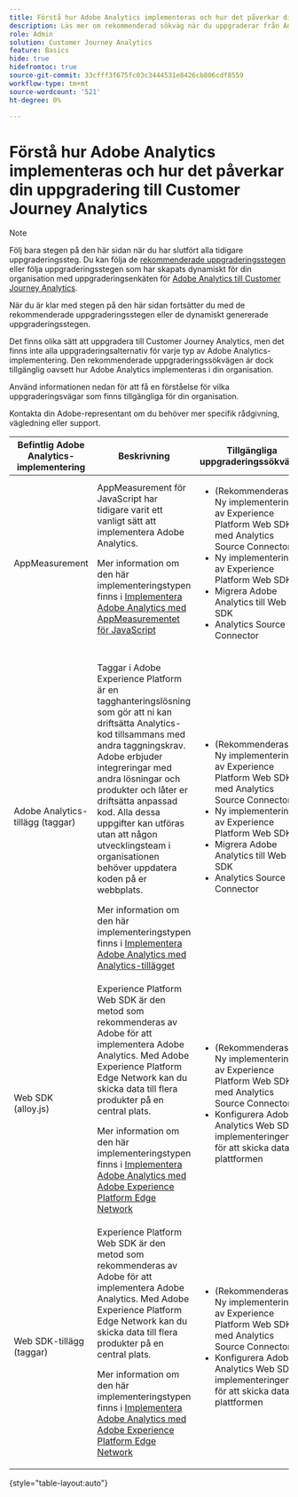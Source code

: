 ```yaml
---
title: Förstå hur Adobe Analytics implementeras och hur det påverkar din uppgradering till Customer Journey Analytics
description: Läs mer om rekommenderad sökväg när du uppgraderar från Adobe Analytics till Customer Journey Analytics
role: Admin
solution: Customer Journey Analytics
feature: Basics
hide: true
hidefromtoc: true
source-git-commit: 33cfff3f675fc03c3444531e8426cb806cdf8559
workflow-type: tm+mt
source-wordcount: '521'
ht-degree: 0%

---
```


# Förstå hur Adobe Analytics implementeras och hur det påverkar din uppgradering till Customer Journey Analytics

>[!NOTE]
> 
>Följ bara stegen på den här sidan när du har slutfört alla tidigare uppgraderingssteg. Du kan följa de [rekommenderade uppgraderingsstegen](/help/getting-started/cja-upgrade/cja-upgrade-recommendations.md#recommended-upgrade-steps-for-most-organizations) eller följa uppgraderingsstegen som har skapats dynamiskt för din organisation med uppgraderingsenkäten för [Adobe Analytics till Customer Journey Analytics](https://gigazelle.github.io/cja-ttv/).
>
>När du är klar med stegen på den här sidan fortsätter du med de rekommenderade uppgraderingsstegen eller de dynamiskt genererade uppgraderingsstegen.

Det finns olika sätt att uppgradera till Customer Journey Analytics, men det finns inte alla uppgraderingsalternativ för varje typ av Adobe Analytics-implementering. Den rekommenderade uppgraderingssökvägen är dock tillgänglig oavsett hur Adobe Analytics implementeras i din organisation.

Använd informationen nedan för att få en förståelse för vilka uppgraderingsvägar som finns tillgängliga för din organisation.

Kontakta din Adobe-representant om du behöver mer specifik rådgivning, vägledning eller support.

| Befintlig Adobe Analytics-implementering | Beskrivning | Tillgängliga uppgraderingssökvägar |
|---------|----------|----------|
| AppMeasurement | AppMeasurement för JavaScript har tidigare varit ett vanligt sätt att implementera Adobe Analytics.<p>Mer information om den här implementeringstypen finns i [Implementera Adobe Analytics med AppMeasurementet för JavaScript](https://experienceleague.adobe.com/en/docs/analytics/implementation/js/overview)</p> | <ul><li>(Rekommenderas) Ny implementering av Experience Platform Web SDK med Analytics Source Connector</li><li>Ny implementering av Experience Platform Web SDK</li><li>Migrera Adobe Analytics till Web SDK</li><li>Analytics Source Connector</li></ul> |
| Adobe Analytics-tillägg (taggar) | <p>Taggar i Adobe Experience Platform är en tagghanteringslösning som gör att ni kan driftsätta Analytics-kod tillsammans med andra taggningskrav. Adobe erbjuder integreringar med andra lösningar och produkter och låter er driftsätta anpassad kod. Alla dessa uppgifter kan utföras utan att någon utvecklingsteam i organisationen behöver uppdatera koden på er webbplats.</p><p>Mer information om den här implementeringstypen finns i [Implementera Adobe Analytics med Analytics-tillägget](https://experienceleague.adobe.com/en/docs/analytics/implementation/launch/overview)</p> | <ul><li>(Rekommenderas) Ny implementering av Experience Platform Web SDK med Analytics Source Connector</li><li>Ny implementering av Experience Platform Web SDK</li><li>Migrera Adobe Analytics till Web SDK</li><li>Analytics Source Connector</li></ul> |
| Web SDK (alloy.js) | Experience Platform Web SDK är den metod som rekommenderas av Adobe för att implementera Adobe Analytics. Med Adobe Experience Platform Edge Network kan du skicka data till flera produkter på en central plats. <p>Mer information om den här implementeringstypen finns i [Implementera Adobe Analytics med Adobe Experience Platform Edge Network](https://experienceleague.adobe.com/en/docs/analytics/implementation/aep-edge/overview)</p> | <ul><li>(Rekommenderas) Ny implementering av Experience Platform Web SDK med Analytics Source Connector</li><li>Konfigurera Adobe Analytics Web SDK-implementeringen för att skicka data till plattformen</li></ul> |
| Web SDK-tillägg (taggar) | Experience Platform Web SDK är den metod som rekommenderas av Adobe för att implementera Adobe Analytics. Med Adobe Experience Platform Edge Network kan du skicka data till flera produkter på en central plats. <p>Mer information om den här implementeringstypen finns i [Implementera Adobe Analytics med Adobe Experience Platform Edge Network](https://experienceleague.adobe.com/en/docs/analytics/implementation/aep-edge/overview)</p> | <ul><li>(Rekommenderas) Ny implementering av Experience Platform Web SDK med Analytics Source Connector</li><li>Konfigurera Adobe Analytics Web SDK-implementeringen för att skicka data till plattformen</li></ul> |

{style="table-layout:auto"}

